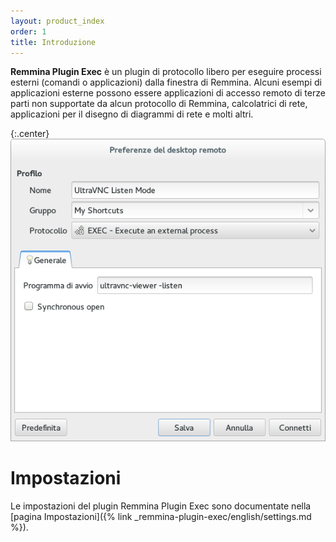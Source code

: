 ```yaml
---
layout: product_index
order: 1
title: Introduzione
---
```

**Remmina Plugin Exec** è un plugin di protocollo libero per eseguire processi
esterni (comandi o applicazioni) dalla finestra di Remmina.
Alcuni esempi di applicazioni esterne possono essere applicazioni di accesso
remoto di terze parti non supportate da alcun protocollo di Remmina,
calcolatrici di rete, applicazioni per il disegno di diagrammi di rete e molti
altri.

{:.center}
![Impostazioni generali](/resources/remmina-plugin-exec/archive/latest/italian/general.png)

# Impostazioni

Le impostazioni del plugin Remmina Plugin Exec sono documentate nella
[pagina Impostazioni]({% link _remmina-plugin-exec/english/settings.md %}).